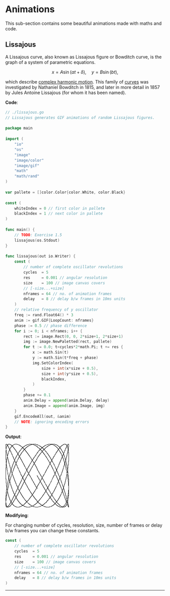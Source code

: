 # Animations

This sub-section contains some beautiful animations made with maths and code.

## Lissajous

A Lissajous curve, also known as Lissajous figure or Bowditch curve, is the graph of a system of parametric equations.

$${\displaystyle x=A\sin(at+\delta ),\quad y=B\sin(bt),}$$

which describe [complex harmonic motion](https://en.m.wikipedia.org/wiki/Complex_harmonic_motion). This family of [curves](https://en.m.wikipedia.org/wiki/Curve) was investigated by Nathaniel Bowditch in 1815, and later in more detail in 1857 by Jules Antoine Lissajous (for whom it has been named).

**Code**:

```go
// ./lissajous.go
// Lissajous generates GIF animations of random Lissajous figures.

package main

import (
    "io"
    "os"
    "image"
    "image/color"
    "image/gif"
    "math"
    "math/rand"
)

var pallete = []color.Color{color.White, color.Black}

const (
    whiteIndex = 0 // first color in pallete
    blackIndex = 1 // next color in pallete
)

func main() {
    // TODO: Exercise 1.5
    lissajous(os.Stdout)
}

func lissajous(out io.Writer) {
    const (
        // number of complete oscillator revolutions
        cycles  = 5
        res     = 0.001 // angular resolution
        size    = 100 // image canvas covers
        // [-size...+size]
        nframes = 64 // no. of animation frames
        delay   = 8 // delay b/w frames in 10ms units
    )
    // relative frequency of y oscillator
    freq := rand.Float64() * 3 
    anim := gif.GIF{LoopCount: nframes}
    phase := 0.5 // phase difference
    for i := 0; i < nframes; i++ {
        rect := image.Rect(0, 0, 2*size+1, 2*size+1)
        img := image.NewPaletted(rect, pallete)
        for t := 0.0; t<cycles*2*math.Pi; t += res {
            x := math.Sin(t)
            y := math.Sin(t*freq + phase)
            img.SetColorIndex(
                size + int(x*size + 0.5),
                size + int(y*size + 0.5),
                blackIndex,   
            )
        }
        phase += 0.1
        anim.Delay = append(anim.Delay, delay)
        anim.Image = append(anim.Image, img)
    }
    gif.EncodeAll(out, &anim)
    // NOTE: ignoring encoding errors
}
```

**Output**:

![Lissajous GIF](lissajous_out.gif)

**Modifying**:

For changing number of cycles, resolution, size, number of frames or delay b/w frames you can change these constants.
```go
const (
    // number of complete oscillator revolutions
    cycles  = 5
    res     = 0.001 // angular resolution
    size    = 100 // image canvas covers
    // [-size...+size]
    nframes = 64 // no. of animation frames
    delay   = 8 // delay b/w frames in 10ms units
)
```

---
